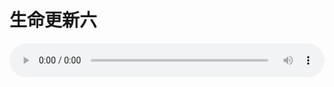 # 生命更新六

<audio style="width: 100%;" preload="false" controls controlslist="nodownload"><source src="//file.simai.life/audio/mp3/old/18900.mp3" type="audio/mpeg">Your browser does not support the audio element.</audio>


